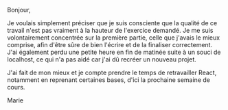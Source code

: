 Bonjour,

Je voulais simplement préciser que je suis consciente que la qualité de ce travail n'est pas vraiment à la hauteur de l'exercice demandé. Je me suis volontairement concentrée sur la première partie, celle que j'avais le mieux comprise, afin d'être sûre de bien l'écrire et de la finaliser correctement.
J'ai également perdu une petite heure en fin de matinée suite à un souci de localhost, ce qui n'a pas aidé car j'ai dû recréer un nouveau projet.

J'ai fait de mon mieux et je compte prendre le temps de retravailler React, notamment en reprenant certaines bases, d'ici la prochaine semaine de cours.

Marie